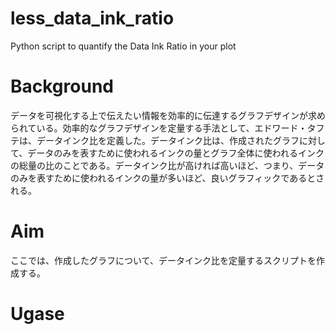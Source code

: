# less_data_ink_ratio
Python script to quantify the Data Ink Ratio in your plot

# Background
データを可視化する上で伝えたい情報を効率的に伝達するグラフデザインが求められている。効率的なグラフデザインを定量する手法として、エドワード・タフテは、データインク比を定義した。データインク比は、作成されたグラフに対して、データのみを表すために使われるインクの量とグラフ全体に使われるインクの総量の比のことである。データインク比が高ければ高いほど、つまり、データのみを表すために使われるインクの量が多いほど、良いグラフィックであるとされる。

# Aim
ここでは、作成したグラフについて、データインク比を定量するスクリプトを作成する。

# Ugase
